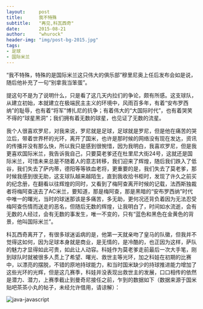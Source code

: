 ```yaml
---
layout:     post
title:      我不特殊
subtitle:   "再见,科瓦西奇"
date:       2015-08-21
author:     "whurock"
header-img: "img/post-bg-2015.jpg"
tags:
- 足球
- 国际米兰
---
```


 “我不特殊，特殊的是国际米兰这只伟大的俱乐部”穆里尼奥上任后发布会如是说，随后他补充了一句“别拿我当笨蛋”。
 
  提这句不是为了说明什么，只是看了这几天内拉们的争论，颇有所感。这支球队，从建立初始，本就建立在极端民主主义的环境中，风雨百多年，有着“安布罗西纳”的耻辱，也有着“将军”博扎尼的抗争；有着伟大的“大国际时代”，也有着哭笑不得的“球星黑洞”；我们拥有着无数的球星，也见证了无数的流星。
  
  我个人很喜欢罗尼，对我来说，罗尼就是足球，足球就是罗尼，但是他在痛苦的哭泣后，带着世界杯的光环，离开了国米，也许是那时候的网络没有现在发达，资讯的传播并没有那么快，所以我只是感到很惋惜，因为我明白，我喜欢罗尼，但是我更喜欢国际米兰，我告诉我自己，只要莫老爹还在杜里尼大街24号，这就还是国际米兰，可惜未来总是不随着人的意志转移，我们迎来了辉煌，随后我们跌入了低谷，我们失去了萨内蒂，德阳等等铁血老将，更重要的是，我们失去了莫老爹，那时候我感到很无助，这支球队越来越陌生，直到我收拾书柜时，发现了许久之前买的纪念册，在翻看以往辉煌的同时，又看到了梅阿查离开时候的记载，法西斯独裁者将梅阿查送去了AC米兰，要知道，那是梅阿查，那是黑暗的“安布罗西纳”时代中唯一的曙光，当时的球迷那该是多痛苦，多无助，更何况还背负着因为无法忍受梅阿查伤情而送走的恶名，但随后无数的辉煌，让我明白了，时间如水流逝，会有无数的人经过，会有无数的事发生，唯一不变的，只有“蓝色和黑色在金黄色的背景，他叫国际米兰”。
  
  科瓦西奇离开了，有很多球迷诟病的是，他第一天就亲吻了皇马的队徽，但我并不觉得这如何，因为足球本身就是商业，是无情的，是冷酷的，也正因为这样，萨队的魅力才显得如此可贵，如此让人动容。科娃作为莫老爹走前最后一次大手笔，刚到球队时就被很多人贯上了希望、曙光、救世主等光环，加之科娃在初期的比赛中，以漂亮的摆脱，不错的原地持球能力，和当时国米缺少的持球推进能力增加了这些光环的光辉，但是这几赛季，科娃并没表现出救世主的发展，口口相传的依然是潜力、潜力，上赛季截止到曼奇尼接任之前，乍到的数据如下（数据来源于国米贴吧茶茶小丸的帖子，未经允许借用，请谅解）：
  
  ![java-javascript](https://ww3.sinaimg.cn/large/8ed6ab3egw1evall7p3ukj20fc045q3f.jpg)
